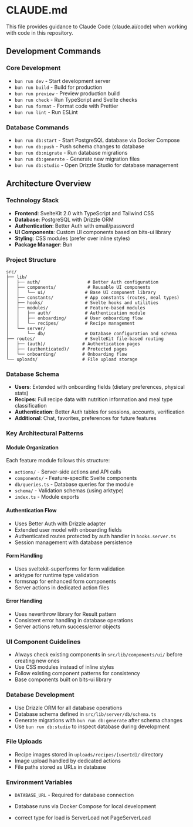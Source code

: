 # CLAUDE.md

This file provides guidance to Claude Code (claude.ai/code) when working with code in this repository.

## Development Commands

### Core Development

- `bun run dev` - Start development server
- `bun run build` - Build for production
- `bun run preview` - Preview production build
- `bun run check` - Run TypeScript and Svelte checks
- `bun run format` - Format code with Prettier
- `bun run lint` - Run ESLint

### Database Commands

- `bun run db:start` - Start PostgreSQL database via Docker Compose
- `bun run db:push` - Push schema changes to database
- `bun run db:migrate` - Run database migrations
- `bun run db:generate` - Generate new migration files
- `bun run db:studio` - Open Drizzle Studio for database management

## Architecture Overview

### Technology Stack

- **Frontend**: SvelteKit 2.0 with TypeScript and Tailwind CSS
- **Database**: PostgreSQL with Drizzle ORM
- **Authentication**: Better Auth with email/password
- **UI Components**: Custom UI components based on bits-ui library
- **Styling**: CSS modules (prefer over inline styles)
- **Package Manager**: Bun

### Project Structure

```
src/
├── lib/
│   ├── auth/                  # Better Auth configuration
│   ├── components/            # Reusable UI components
│   │   └── ui/               # Base UI component library
│   ├── constants/            # App constants (routes, meal types)
│   ├── hooks/                # Svelte hooks and utilities
│   ├── modules/              # Feature-based modules
│   │   ├── auth/             # Authentication module
│   │   ├── onboarding/       # User onboarding flow
│   │   └── recipes/          # Recipe management
│   └── server/
│       └── db/               # Database configuration and schema
├── routes/                   # SvelteKit file-based routing
│   ├── (auth)/              # Authentication pages
│   ├── (authenticated)/     # Protected pages
│   └── onboarding/          # Onboarding flow
└── uploads/                 # File upload storage
```

### Database Schema

- **Users**: Extended with onboarding fields (dietary preferences, physical stats)
- **Recipes**: Full recipe data with nutrition information and meal type classification
- **Authentication**: Better Auth tables for sessions, accounts, verification
- **Additional**: Chat, favorites, preferences for future features

### Key Architectural Patterns

#### Module Organization

Each feature module follows this structure:

- `actions/` - Server-side actions and API calls
- `components/` - Feature-specific Svelte components
- `db/queries.ts` - Database queries for the module
- `schema/` - Validation schemas (using arktype)
- `index.ts` - Module exports

#### Authentication Flow

- Uses Better Auth with Drizzle adapter
- Extended user model with onboarding fields
- Authenticated routes protected by auth handler in `hooks.server.ts`
- Session management with database persistence

#### Form Handling

- Uses sveltekit-superforms for form validation
- arktype for runtime type validation
- formsnap for enhanced form components
- Server actions in dedicated action files

#### Error Handling

- Uses neverthrow library for Result pattern
- Consistent error handling in database operations
- Server actions return success/error objects

### UI Component Guidelines

- Always check existing components in `src/lib/components/ui/` before creating new ones
- Use CSS modules instead of inline styles
- Follow existing component patterns for consistency
- Base components built on bits-ui library

### Database Development

- Use Drizzle ORM for all database operations
- Database schema defined in `src/lib/server/db/schema.ts`
- Generate migrations with `bun run db:generate` after schema changes
- Use `bun run db:studio` to inspect database during development

### File Uploads

- Recipe images stored in `uploads/recipes/[userId]/` directory
- Image upload handled by dedicated actions
- File paths stored as URLs in database

### Environment Variables

- `DATABASE_URL` - Required for database connection
- Database runs via Docker Compose for local development

- correct type for load is ServerLoad not PageServerLoad